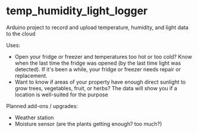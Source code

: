 # temp_humidity_light_logger
Arduino project to record and upload temperature, humidity, and light data to the cloud

Uses:
* Open your fridge or freezer and temperatures too hot or too cold?  Know when the last time the fridge was opened (by the last time light was detected).  If it's been a while, your fridge or freezer needs repair or replacement.
* Want to know if areas of your property have enough direct sunlight to grow trees, vegetables, fruit, or herbs?  The data will show you if a location is well-suited for the purpose

Planned add-ons / upgrades:
* Weather station
* Moisture sensor (are the plants getting enough?  too much?)
